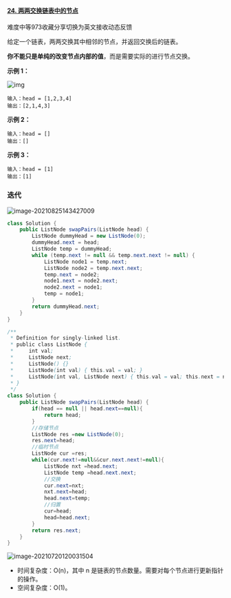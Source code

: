 #### [24. 两两交换链表中的节点](https://leetcode-cn.com/problems/swap-nodes-in-pairs/)

难度中等973收藏分享切换为英文接收动态反馈

给定一个链表，两两交换其中相邻的节点，并返回交换后的链表。

**你不能只是单纯的改变节点内部的值**，而是需要实际的进行节点交换。

 

**示例 1：**

![img](https://assets.leetcode.com/uploads/2020/10/03/swap_ex1.jpg)

```
输入：head = [1,2,3,4]
输出：[2,1,4,3]
```

**示例 2：**

```
输入：head = []
输出：[]
```

**示例 3：**

```
输入：head = [1]
输出：[1]
```







### 迭代

![image-20210825143427009](C:\Users\solfeng\AppData\Roaming\Typora\typora-user-images\image-20210825143427009.png)

```java
class Solution {
    public ListNode swapPairs(ListNode head) {
        ListNode dummyHead = new ListNode(0);
        dummyHead.next = head;
        ListNode temp = dummyHead;
        while (temp.next != null && temp.next.next != null) {
            ListNode node1 = temp.next;
            ListNode node2 = temp.next.next;
            temp.next = node2;
            node1.next = node2.next;
            node2.next = node1;
            temp = node1;
        }
        return dummyHead.next;
    }
}
```



```java
/**
 * Definition for singly-linked list.
 * public class ListNode {
 *     int val;
 *     ListNode next;
 *     ListNode() {}
 *     ListNode(int val) { this.val = val; }
 *     ListNode(int val, ListNode next) { this.val = val; this.next = next; }
 * }
 */
class Solution {
    public ListNode swapPairs(ListNode head) {
        if(head == null || head.next==null){
            return head;
        }
        //存储节点
        ListNode res =new ListNode(0);
        res.next=head;
        //临时节点
        ListNode cur =res;
        while(cur.next!=null&&cur.next.next!=null){
            ListNode nxt =head.next;
            ListNode temp =head.next.next;
            //交换
            cur.next=nxt;
            nxt.next=head;
            head.next=temp;
            //归置
            cur=head;
            head=head.next;
        }
        return res.next;
    }
}
```

![image-20210720120031504](C:\Users\solfeng\AppData\Roaming\Typora\typora-user-images\image-20210720120031504.png)

- 时间复杂度：O(n)，其中 n 是链表的节点数量。需要对每个节点进行更新指针的操作。
- 空间复杂度：O(1)。

